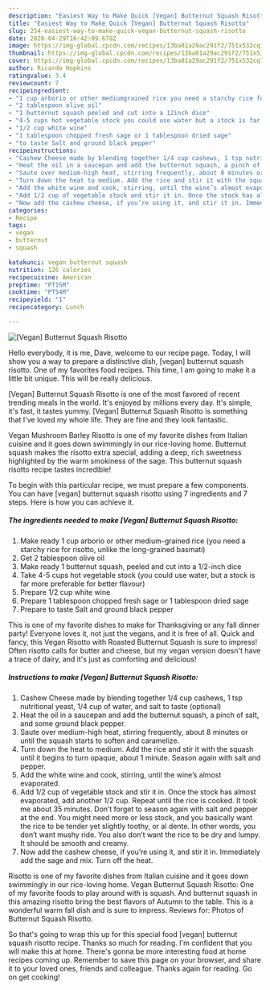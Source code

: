 ```yaml
---
description: "Easiest Way to Make Quick [Vegan] Butternut Squash Risotto"
title: "Easiest Way to Make Quick [Vegan] Butternut Squash Risotto"
slug: 254-easiest-way-to-make-quick-vegan-butternut-squash-risotto
date: 2020-04-29T16:42:09.678Z
image: https://img-global.cpcdn.com/recipes/13ba81a29ac291f2/751x532cq70/vegan-butternut-squash-risotto-recipe-main-photo.jpg
thumbnail: https://img-global.cpcdn.com/recipes/13ba81a29ac291f2/751x532cq70/vegan-butternut-squash-risotto-recipe-main-photo.jpg
cover: https://img-global.cpcdn.com/recipes/13ba81a29ac291f2/751x532cq70/vegan-butternut-squash-risotto-recipe-main-photo.jpg
author: Ricardo Hopkins
ratingvalue: 3.4
reviewcount: 7
recipeingredient:
- "1 cup arborio or other mediumgrained rice you need a starchy rice for risotto unlike the longgrained basmati"
- "2 tablespoon olive oil"
- "1 butternut squash peeled and cut into a 12inch dice"
- "4-5 cups hot vegetable stock you could use water but a stock is far more preferable for better flavour"
- "1/2 cup white wine"
- "1 tablespoon chopped fresh sage or 1 tablespoon dried sage"
- "to taste Salt and ground black pepper"
recipeinstructions:
- "Cashew Cheese made by blending together 1/4 cup cashews, 1 tsp nutritional yeast, 1/4 cup of water, and salt to taste (optional)"
- "Heat the oil in a saucepan and add the butternut squash, a pinch of salt, and some ground black pepper."
- "Saute over medium-high heat, stirring frequently, about 8 minutes or until the squash starts to soften and caramelize."
- "Turn down the heat to medium. Add the rice and stir it with the squash until it begins to turn opaque, about 1 minute. Season again with salt and pepper."
- "Add the white wine and cook, stirring, until the wine’s almost evaporated."
- "Add 1/2 cup of vegetable stock and stir it in. Once the stock has almost evaporated, add another 1/2 cup. Repeat until the rice is cooked. It took me about 35 minutes. Don’t forget to season again with salt and pepper at the end. You might need more or less stock, and you basically want the rice to be tender yet slightly toothy, or al dente. In other words, you don’t want mushy ride. You also don’t want the rice to be dry and lumpy. It should be smooth and creamy."
- "Now add the cashew cheese, if you’re using it, and stir it in. Immediately add the sage and mix. Turn off the heat."
categories:
- Recipe
tags:
- vegan
- butternut
- squash

katakunci: vegan butternut squash 
nutrition: 126 calories
recipecuisine: American
preptime: "PT15M"
cooktime: "PT54M"
recipeyield: "1"
recipecategory: Lunch

---
```



![[Vegan] Butternut Squash Risotto](https://img-global.cpcdn.com/recipes/13ba81a29ac291f2/751x532cq70/vegan-butternut-squash-risotto-recipe-main-photo.jpg)

Hello everybody, it is me, Dave, welcome to our recipe page. Today, I will show you a way to prepare a distinctive dish, [vegan] butternut squash risotto. One of my favorites food recipes. This time, I am going to make it a little bit unique. This will be really delicious.

[Vegan] Butternut Squash Risotto is one of the most favored of recent trending meals in the world. It's enjoyed by millions every day. It's simple, it's fast, it tastes yummy. [Vegan] Butternut Squash Risotto is something that I've loved my whole life. They are fine and they look fantastic.

Vegan Mushroom Barley Risotto is one of my favorite dishes from Italian cuisine and it goes down swimmingly in our rice-loving home. Butternut squash makes the risotto extra special, adding a deep, rich sweetness highlighted by the warm smokiness of the sage. This butternut squash risotto recipe tastes incredible!


To begin with this particular recipe, we must prepare a few components. You can have [vegan] butternut squash risotto using 7 ingredients and 7 steps. Here is how you can achieve it.

<!--inarticleads1-->

##### The ingredients needed to make [Vegan] Butternut Squash Risotto:

1. Make ready 1 cup arborio or other medium-grained rice (you need a starchy rice for risotto, unlike the long-grained basmati)
1. Get 2 tablespoon olive oil
1. Make ready 1 butternut squash, peeled and cut into a 1/2-inch dice
1. Take 4-5 cups hot vegetable stock (you could use water, but a stock is far more preferable for better flavour)
1. Prepare 1/2 cup white wine
1. Prepare 1 tablespoon chopped fresh sage or 1 tablespoon dried sage
1. Prepare to taste Salt and ground black pepper


This is one of my favorite dishes to make for Thanksgiving or any fall dinner party! Everyone loves it, not just the vegans, and it is free of all. Quick and fancy, this Vegan Risotto with Roasted Butternut Squash is sure to impress! Often risotto calls for butter and cheese, but my vegan version doesn&#39;t have a trace of dairy, and it&#39;s just as comforting and delicious! 

<!--inarticleads2-->

##### Instructions to make [Vegan] Butternut Squash Risotto:

1. Cashew Cheese made by blending together 1/4 cup cashews, 1 tsp nutritional yeast, 1/4 cup of water, and salt to taste (optional)
1. Heat the oil in a saucepan and add the butternut squash, a pinch of salt, and some ground black pepper.
1. Saute over medium-high heat, stirring frequently, about 8 minutes or until the squash starts to soften and caramelize.
1. Turn down the heat to medium. Add the rice and stir it with the squash until it begins to turn opaque, about 1 minute. Season again with salt and pepper.
1. Add the white wine and cook, stirring, until the wine’s almost evaporated.
1. Add 1/2 cup of vegetable stock and stir it in. Once the stock has almost evaporated, add another 1/2 cup. Repeat until the rice is cooked. It took me about 35 minutes. Don’t forget to season again with salt and pepper at the end. You might need more or less stock, and you basically want the rice to be tender yet slightly toothy, or al dente. In other words, you don’t want mushy ride. You also don’t want the rice to be dry and lumpy. It should be smooth and creamy.
1. Now add the cashew cheese, if you’re using it, and stir it in. Immediately add the sage and mix. Turn off the heat.


Risotto is one of my favorite dishes from Italian cuisine and it goes down swimmingly in our rice-loving home. Vegan Butternut Squash Risotto: One of my favorite foods to play around with is squash. And butternut squash in this amazing risotto bring the best flavors of Autumn to the table. This is a wonderful warm fall dish and is sure to impress. Reviews for: Photos of Butternut Squash Risotto. 

So that's going to wrap this up for this special food [vegan] butternut squash risotto recipe. Thanks so much for reading. I'm confident that you will make this at home. There's gonna be more interesting food at home recipes coming up. Remember to save this page on your browser, and share it to your loved ones, friends and colleague. Thanks again for reading. Go on get cooking!
